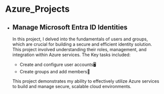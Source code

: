 # Azure_Projects

- ## Manage Microsoft Entra ID Identities

  In this project, I delved into the fundamentals of users and groups, which are crucial for building a secure and efficient identity solution. This project involved understanding their roles, management, and integration within Azure services. The Key tasks included:

  - Create and configure user accounts🖥️
  - Create groups and add members👥
 
  This project demonstrates my ability to effectively utilize Azure services to build and manage secure, scalable cloud environments.
